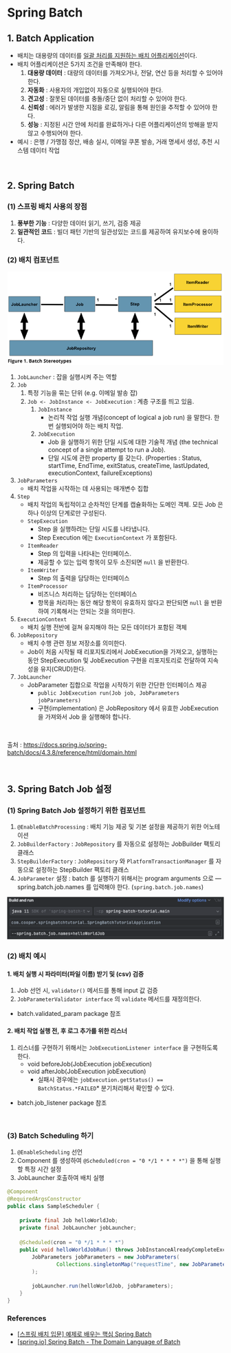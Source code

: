 # Spring Batch

## 1. Batch Application

- 배치는 대용량의 데이터를 <u>일괄 처리를 지원하는 배치 어플리케이션</u>이다.
- 배치 어플리케이션은 5가지 조건을 만족해야 한다.
    1. **대용량 데이터** : 대량의 데이터를 가져오거나, 전달, 연산 등을 처리할 수 있어야 한다.
    2. **자동화** : 사용자의 개입없이 자동으로 실행되어야 한다.
    3. **견고성** : 잘못된 데이터를 충돌/중단 없이 처리할 수 있어야 한다.
    4. **신뢰성** : 에러가 발생한 지점을 로깅, 알림을 통해 원인을 추적할 수 있어야 한다.
    5. **성능** : 지정된 시간 안에 처리를 완료하거나 다른 어플리케이션의 방해을 받지 않고 수행되어야 한다.
- 예시 : 은행 / 가맹점 정산, 배송 실시, 이메일 쿠폰 발송, 거래 명세서 생성, 추천 시스템 데이터 작업

<br>

## 2. Spring Batch

### (1) 스프링 배치 사용의 장점
1. **풍부한 기능** : 다양한 데이터 읽기, 쓰기, 검증 제공
2. **일관적인 코드** : 빌더 패턴 기반의 일관성있는 코드를 제공하여 유지보수에 용이하다.

### (2) 배치 컴포넌트

![batch stereotypes](./images/img01.png)

1. `JobLauncher` : 잡을 실행시켜 주는 역할
2. `Job`
   1. 특정 기능을 묶는 단위 (e.g. 이메일 발송 잡)
   2. `Job <- JobInstance <- JobExecution` : 계층 구조를 띄고 있음.
      1. `JobInstance`
         - 논리적 작업 실행 개념(concept of logical a job run) 을 말한다. 한번 실행되어야 하는 배치 작업.
      2. `JobExecution`
         - Job 을 실행하기 위한 단일 시도에 대한 기술적 개념 (the technical concept of a single attempt to run a Job).
         - 단일 시도에 관한 property 를 갖는다. (Properties : Status, startTime, EndTime, exitStatus, createTime, lastUpdated,
            executionContext, failureExceptions)
3. `JobParameters`
   - 배치 작업을 시작하는 데 사용되는 매개변수 집합 
4. `Step` 
   - 배치 작업의 독립적이고 순차적인 단계를 캡슐화하는 도메인 객체.
      모든 Job 은 하나 이상의 단계로만 구성된다. 
   - `StepExecution`
     - Step 을 실행하려는 단일 시도를 나타냅니다.
     - Step Execution 에는 `ExecutionContext` 가 포함된다.
   - `ItemReader`
     - Step 의 입력을 나타내는 인터페이스.
     - 제공할 수 있는 입력 항목이 모두 소진되면 `null` 을 반환한다.
   - `ItemWriter`
     - Step 의 출력을 담당하는 인터페이스
   - `ItemProcessor`
     - 비즈니스 처리하는 담당하는 인터페이스
     - 항목을 처리하는 동안 해당 항목이 유효하지 않다고 판단되면 `null` 을 반환하여 기록해서는 안되는 것을 의미한다.
5. `ExecutionContext`
   - 배치 실행 전반에 걸쳐 유지해야 하는 모든 데이터가 포함된 객체
6. `JobRepository`
   - 배치 수행 관련 정보 저장소를 의미한다.
   - Job이 처음 시작될 때 리포지토리에서 JobExecution을 가져오고, 실행하는 동안 StepExecution 및 JobExecution 구현을 리포지토리로 전달하여 지속성을 유지(CRUD)한다.
7. `JobLauncher`
   - JobParameter 집합으로 작업을 시작하기 위한 간단한 인터페이스 제공
     - `public JobExecution run(Job job, JobParameters jobParameters)`
     - 구현(implementation) 은 JobRepository 에서 유효한 JobExecution 을 가져와서 Job 을 실행해야 합니다.

<br>

출처 : https://docs.spring.io/spring-batch/docs/4.3.8/reference/html/domain.html

<br>

## 3. Spring Batch Job 설정

### (1) Spring Batch Job 설정하기 위한 컴포넌트

1. `@EnableBatchProcessing` : 배치 기능 제공 및 기본 설정을 제공하기 위한 어노테이션
2. `JobBuilderFactory` : `JobRepository` 를 자동으로 설정하는 JobBuilder 팩토리 클래스 
3. `StepBuilderFactory` : `JobRepository` 와 `PlatformTransactionManager` 를 자동으로 설정하는 StepBuilder 팩토리 클래스
4. `JobParameter` 설정 : batch 를 실행하기 위해서는 program arguments 으로 —spring.batch.job.names 를 입력해야 한다. (`spring.batch.job.names`)

![intellij spring.batch.job.names 이미지](./images/img02.png)   

### (2) 배치 예시

#### 1. 배치 실행 시 파라미터(파일 이름) 받기 및 (csv) 검증

1. Job 선언 시, `validator()` 메서드를 통해 input 값 검증
2. `JobParameterValidator interface` 의 `validate` 메서드를 재정의한다.

- batch.validated_param package 참조

#### 2. 배치 작업 실행 전, 후 로그 추가를 위한 리스너

1. 리스너를 구현하기 위해서는 `JobExecutionListener interface` 을 구현하도록 한다.
    - void beforeJob(JobExecution jobExecution)
    - void afterJob(JobExecution jobExecution)
        - 실패시 경우에는 `jobExecution.getStatus() == BatchStatus.*FAILED`* 분기처리해서 확인할 수 있다.

- batch.job_listener package 참조

<br>

### (3) Batch Scheduling 하기

1. `@EnableScheduling` 선언
2. Component 를 생성하여 `@Scheduled(cron = "0 */1 * * * *")` 을 통해 실행할 특정 시간 설정 
3. JobLauncher 호출하여 배치 실행

```java
@Component
@RequiredArgsConstructor
public class SampleScheduler {

    private final Job helloWorldJob;
    private final JobLauncher jobLauncher;

    @Scheduled(cron = "0 */1 * * * *")
    public void helloWorldJobRun() throws JobInstanceAlreadyCompleteException, JobExecutionAlreadyRunningException, JobParametersInvalidException, JobRestartException {
        JobParameters jobParameters = new JobParameters(
                Collections.singletonMap("requestTime", new JobParameter(System.currentTimeMillis()))
        );

        jobLauncher.run(helloWorldJob, jobParameters);
    }
}
```

### References

- [[스프링 배치 입문] 예제로 배우는 핵심 Spring Batch](https://www.inflearn.com/course/%EC%98%88%EC%A0%9C%EB%A1%9C-%EB%B0%B0%EC%9A%B0%EB%8A%94-%ED%95%B5%EC%8B%AC-%EC%8A%A4%ED%94%84%EB%A7%81-%EB%B0%B0%EC%B9%98/dashboard)
- [[spring.io] Spring Batch - The Domain Language of Batch](https://docs.spring.io/spring-batch/docs/current/reference/html/domain.html#domainLanguageOfBatch)
